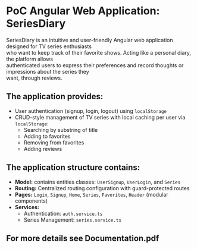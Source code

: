 # PoC Angular Web Application: SeriesDiary

SeriesDiary is an intuitive and user-friendly Angular web application designed for TV series enthusiasts  
who want to keep track of their favorite shows. Acting like a personal diary, the platform allows  
authenticated users to express their preferences and record thoughts or impressions about the series they  
want, through reviews.

## The application provides:

- User authentication (signup, login, logout) using `localStorage`
- CRUD-style management of TV series with local caching per user via `localStorage`:
  - Searching by substring of title
  - Adding to favorites
  - Removing from favorites
  - Adding reviews

## The application structure contains:

- **Model:** contains entities classes: `UserSignup`, `UserLogin`, and `Series`
- **Routing:** Centralized routing configuration with guard-protected routes
- **Pages:** `Login`, `Signup`, `Home`, `Series`, `Favorites`, `Header` (modular components)
- **Services:**
  - Authentication: `auth.service.ts`
  - Series Management: `series.service.ts`

## For more details see Documentation.pdf

